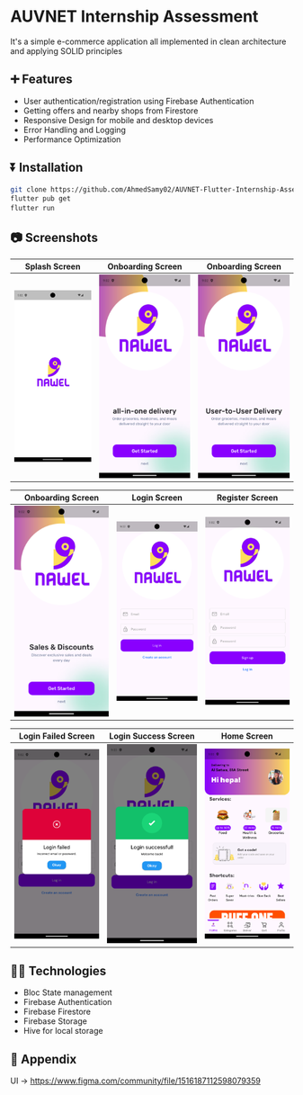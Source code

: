 # AUVNET Internship Assessment

It's a simple e-commerce application all implemented in clean architecture and applying SOLID principles

## ➕ Features

- User authentication/registration using Firebase Authentication
- Getting offers and nearby shops from Firestore
- Responsive Design for mobile and desktop devices
- Error Handling and Logging
- Performance Optimization

## ⏬ Installation

```bash
git clone https://github.com/AhmedSamy02/AUVNET-Flutter-Internship-Assessment
flutter pub get
flutter run
```

## 📷 Screenshots

| Splash Screen | Onboarding Screen | Onboarding Screen |
|:-------------:|:--------------:|:------------:|
| ![Splash Screen](./screenshots/splash.png) | ![Onboarding Screen](./screenshots/onboarding1.png) | ![Onboarding Screen](./screenshots/onboarding2.png) |

| Onboarding Screen | Login Screen | Register Screen |
|:---------------:|:-----------:|:----------------------:|
| ![Onboarding Screen](./screenshots/onboarding3.png) | ![Login Screen](./screenshots/login.png) | ![Register Screen](./screenshots/register.png) |

| Login Failed Screen | Login Success Screen | Home Screen |
|:-----------------:|:-----------:|:---------------:|
| ![Login Failed Screen](./screenshots/failed.png) | ![Login Failed Screen](./screenshots/success.png) | ![Home Screen](./screenshots/home.png) |

## 🧑‍💻 Technologies

- Bloc State management
- Firebase Authentication
- Firebase Firestore
- Firebase Storage
- Hive for local storage

## 📝 Appendix

UI -> <https://www.figma.com/community/file/1516187112598079359>
